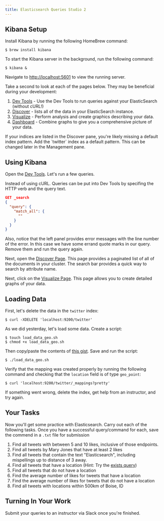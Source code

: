 ```yaml
---
title: Elasticsearch Queries Studio 2
---
```


## Kibana Setup

Install Kibana by running the following HomeBrew command:

```nohighlight
$ brew install kibana
```

To start the Kibana server in the background, run the following command:

```nohighlight
$ kibana &
```

Navigate to [http://localhost:5601](localhost:5601) to view the running server.

Take a second to look at each of the pages below. They may be beneficial during your development:

1. [Dev Tools](http://localhost:5601/app/kibana#/dev_tools) - Use the Dev Tools to run queries against your ElasticSearch (without cURL!)
2. [Discover](http://localhost:5601/app/kibana#/discover) - lists all of the data in your ElasticSearch instance.
3. [Visualize](http://localhost:5601/app/kibana#/visualize) - Perform analysis and create graphics describing your data.
4. [Dashboard](http://localhost:5601/app/kibana#/dashboard) - Combine graphs to give you a comprehensive picture of your data.

<aside class="aside-note" markdown="1">
If your indices are listed in the Discover pane, you're likely missing a default index pattern. Add the `twitter` index as a default pattern. This can be changed later in the Management pane.
</aside>

## Using Kibana

Open the [Dev Tools](http://localhost:5601/app/kibana#/dev_tools). Let's run a few queries.

Instead of using cURL. Queries can be put into Dev Tools by specifing the HTTP verb and the query text.

```json
GET _search
{
  "query": {
    "match_all": {
      ""
    }
  }
}
```

Also, notice that the left panel provides error messages with the line number of the error. In this case we have some errand quote marks in our query. Remove them and run the query again.

Next, open the [Discover Page](http://localhost:5601/app/kibana#/discover). This page provides a paginated list of all of the documents in your cluster. The search bar provides a quick way to search by attribute name.

Next, click on the [Visualize Page](http://localhost:5601/app/kibana#/visualize). This page allows you to create detailed graphs of your data.

## Loading Data

First, let's delete the data in the `twitter` index:

```
$ curl -XDELETE 'localhost:9200/twitter'
```

As we did yesterday, let's load some data. Create a script:

```
$ touch load_data_geo.sh
$ chmod +x load_data_geo.sh
```

Then copy/paste the contents of [this gist](https://gist.github.com/chrisbay/8ef471ed1ac903c2bcaa2b82b49917a4). Save and run the script:

```
$ ./load_data_geo.sh
```

Verify that the mapping was created properly by running the following command and checking that the `location` field is of type `geo_point`:

```
$ curl 'localhost:9200/twitter/_mappings?pretty'
```

If something went wrong, delete the index, get help from an instructor, and try again.

## Your Tasks

Now you'll get some practice with Elasticsearch. Carry out each of the following tasks. Once you have a successful query/command for each, save the commend in a `.txt` file for submission

1. Find all tweets with between 5 and 10 likes, inclusive of those endpoints.
1. Find all tweets by Mary Jones that have at least 2 likes
1. Find all tweets that contain the text "Elasticsearch", including mispellings up to distance of 3 away.
1. Find all tweets that have a location (Hint: Try the [exists query](https://www.elastic.co/guide/en/elasticsearch/reference/current/query-dsl-exists-query.html))
1. Find all tweets that do not have a location
1. Find the average number of likes for tweets that have a location
1. Find the average number of likes for tweets that do not have a location
1. Find all tweets with locations within 500km of Boise, ID

## Turning In Your Work

Submit your queries to an instructor via Slack once you're finished.